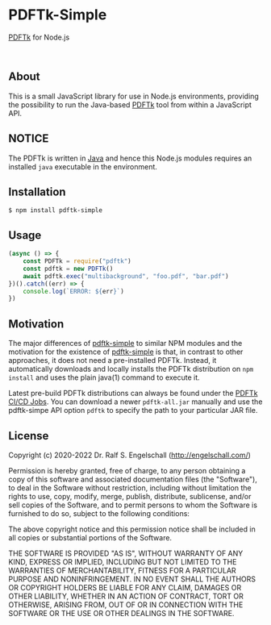 
PDFTk-Simple
============

[PDFTk](https://gitlab.com/pdftk-java/pdftk) for Node.js

<p/>
<img src="https://nodei.co/npm/pdftk-simple.png?downloads=true&stars=true" alt=""/>

<p/>
<img src="https://david-dm.org/rse/pdftk-simple.png" alt=""/>

About
-----

This is a small JavaScript library for use in Node.js
environments, providing the possibility to run the Java-based
[PDFTk](https://gitlab.com/pdftk-java/pdftk) tool from within a
JavaScript API.

NOTICE
------

The PDFTk is written in [Java](https://java.com/)
and hence this Node.js modules requires an installed `java`
executable in the environment.

Installation
------------

```shell
$ npm install pdftk-simple
```

Usage
-----

```js
(async () => {
    const PDFTk = require("pdftk")
    const pdftk = new PDFTk()
    await pdftk.exec("multibackground", "foo.pdf", "bar.pdf")
})().catch((err) => {
    console.log(`ERROR: ${err}`)
})
```

Motivation
----------

The major differences of [pdftk-simple](http://npmjs.com/pdftk-simple)
to similar NPM modules and the motivation for the existence of
[pdftk-simple](http://npmjs.com/pdftk-simple) is that, in contrast to
other approaches, it does not need a pre-installed PDFTk. Instead, it
automatically downloads and locally installs the PDFTk distribution on
`npm install` and uses the plain java(1) command to execute it.

Latest pre-build PDFTk distributions can always be found under the
[PDFTk CI/CD Jobs](https://gitlab.com/pdftk-java/pdftk/-/jobs). You can
download a newer `pdftk-all.jar` manually and use the pdftk-simpe API
option `pdftk` to specify the path to your particular JAR file.

License
-------

Copyright (c) 2020-2022 Dr. Ralf S. Engelschall (http://engelschall.com/)

Permission is hereby granted, free of charge, to any person obtaining
a copy of this software and associated documentation files (the
"Software"), to deal in the Software without restriction, including
without limitation the rights to use, copy, modify, merge, publish,
distribute, sublicense, and/or sell copies of the Software, and to
permit persons to whom the Software is furnished to do so, subject to
the following conditions:

The above copyright notice and this permission notice shall be included
in all copies or substantial portions of the Software.

THE SOFTWARE IS PROVIDED "AS IS", WITHOUT WARRANTY OF ANY KIND,
EXPRESS OR IMPLIED, INCLUDING BUT NOT LIMITED TO THE WARRANTIES OF
MERCHANTABILITY, FITNESS FOR A PARTICULAR PURPOSE AND NONINFRINGEMENT.
IN NO EVENT SHALL THE AUTHORS OR COPYRIGHT HOLDERS BE LIABLE FOR ANY
CLAIM, DAMAGES OR OTHER LIABILITY, WHETHER IN AN ACTION OF CONTRACT,
TORT OR OTHERWISE, ARISING FROM, OUT OF OR IN CONNECTION WITH THE
SOFTWARE OR THE USE OR OTHER DEALINGS IN THE SOFTWARE.

